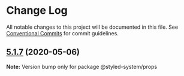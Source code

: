 # Change Log

All notable changes to this project will be documented in this file.
See [Conventional Commits](https://conventionalcommits.org) for commit guidelines.

## [5.1.7](https://github.com/apperside/styled-system/compare/v5.1.6...v5.1.7) (2020-05-06)

**Note:** Version bump only for package @styled-system/props
